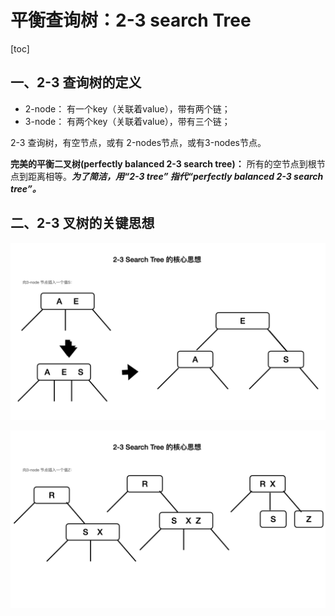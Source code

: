 # 平衡查询树：2-3 search Tree

[toc]

## 一、2-3 查询树的定义

- 2-node： 有一个key（关联着value），带有两个链；
- 3-node： 有两个key（关联着value），带有三个链；

2-3 查询树，有空节点，或有 2-nodes节点，或有3-nodes节点。

**完美的平衡二叉树(perfectly balanced 2-3 search tree)：** 所有的空节点到根节点到距离相等。***为了简洁，用“2-3 tree” 指代“perfectly balanced 2-3 search tree”。***



##  二、2-3 叉树的关键思想

![2021-09-11-2-3SearchTree的核心四思想.001](./photos/2021-09-11-2-3SearchTree的核心四思想.001.jpeg)

![2021-09-11-2-3SearchTree的核心四思想.002](./photos/2021-09-11-2-3SearchTree的核心四思想.002.jpeg)